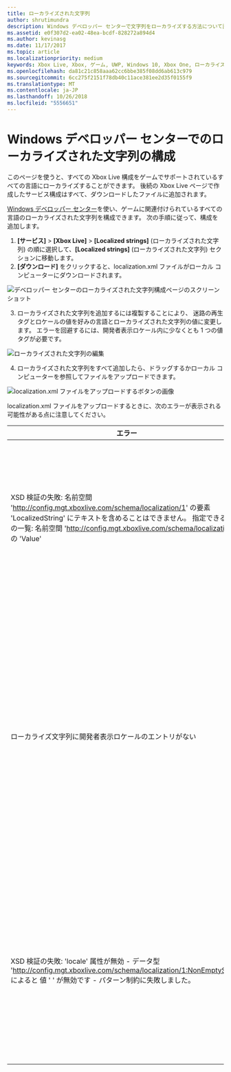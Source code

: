 ```yaml
---
title: ローカライズされた文字列
author: shrutimundra
description: Windows デベロッパー センターで文字列をローカライズする方法について説明します。
ms.assetid: e0f307d2-ea02-48ea-bcdf-828272a894d4
ms.author: kevinasg
ms.date: 11/17/2017
ms.topic: article
ms.localizationpriority: medium
keywords: Xbox Live, Xbox, ゲーム, UWP, Windows 10, Xbox One, ローカライズされた文字列, Windows デベロッパー センター
ms.openlocfilehash: da81c21c858aaa62cc6bbe385f08dd6ab613c979
ms.sourcegitcommit: 6cc275f2151f78db40c11ace381ee2d35f0155f9
ms.translationtype: MT
ms.contentlocale: ja-JP
ms.lasthandoff: 10/26/2018
ms.locfileid: "5556651"
---
```

# <a name="configuring-localized-strings-on-windows-dev-center"></a>Windows デベロッパー センターでのローカライズされた文字列の構成

このページを使うと、すべての Xbox Live 構成をゲームでサポートされているすべての言語にローカライズすることができます。 後続の Xbox Live ページで作成したサービス構成はすべて、ダウンロードしたファイルに追加されます。

[Windows デベロッパー センター](https://developer.microsoft.com/dashboard)を使い、ゲームに関連付けられているすべての言語のローカライズされた文字列を構成できます。 次の手順に従って、構成を追加します。

1. **[サービス]** > **[Xbox Live]** > **[Localized strings]** (ローカライズされた文字列) の順に選択して、**[Localized strings]** (ローカライズされた文字列) セクションに移動します。
2. **[ダウンロード]** をクリックすると、localization.xml ファイルがローカル コンピューターにダウンロードされます。

![デベロッパー センターのローカライズされた文字列構成ページのスクリーンショット](../../images/dev-center/localized-strings/localized-strings-1.png)

3. ローカライズされた文字列を追加するには複製することにより、 <Value locale="en-US">迷路の再生</Value> タグとロケールの値を好みの言語とローカライズされた文字列の値に変更します。 エラーを回避するには、開発者表示ロケール内に少なくとも 1 つの値タグが必要です。

![ローカライズされた文字列の編集](../../images/dev-center/localized-strings/localized-strings.gif)

4. ローカライズされた文字列をすべて追加したら、ドラッグするかローカル コンピューターを参照してファイルをアップロードできます。

![localization.xml ファイルをアップロードするボタンの画像](../../images/dev-center/localized-strings/localized-strings-2.png)

localization.xml ファイルをアップロードするときに、次のエラーが表示される可能性がある点に注意してください。

| エラー | 原因 |
|---------------------------|-------------|
| XSD 検証の失敗: 名前空間 'http://config.mgt.xboxlive.com/schema/localization/1' の要素 'LocalizedString' にテキストを含めることはできません。 指定できる要素の一覧: 名前空間 'http://config.mgt.xboxlive.com/schema/localization/1' の 'Value' | これは、XML ドキュメントの形式が正しくない場合に発生します。 |
| ローカライズ文字列に開発者表示ロケールのエントリがない | これは、ローカライズされた文字列に、ロケールが開発者表示ロケールと一致しないエントリがない場合に発生します。 |
| XSD 検証の失敗: 'locale' 属性が無効 - データ型 'http://config.mgt.xboxlive.com/schema/localization/1:NonEmptyString' によると 値 ' ' が無効です - パターン制約に失敗しました。 | ローカライズされた文字列のロケールの値がない場合にこれが発生する、 <Value> tag|